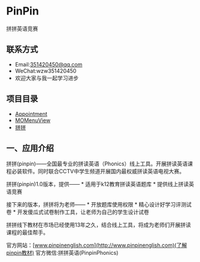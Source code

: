 # PinPin
拼拼英语竞赛

## 联系方式 
* Email:351420450@qq.com
* WeChat:wzw351420450 
* 欢迎大家与我一起学习进步

## 项目目录
* [Appointment](https://github.com/MoPellet/Appointment)
* [MOMenuView](https://github.com/MoPellet/MOMenuView)
* [拼拼](https://github.com/MoPellet/PinPin)

一、应用介绍
------- 

拼拼(pinpin)——全国最专业的拼读英语（Phonics）线上工具。开展拼读英语课程必装软件。同时联合CCTV中学生频道开展国内最权威拼读英语电视大赛。
    
拼拼(pinpin)1.0版本，提供——
        * 适用于k12教育拼读英语题库
        * 提供线上拼读英语竞赛

接下来的版本，拼拼将为老师——
        * 开放题库使用权限
        * 精心设计好学习评测试卷
        * 开发傻瓜式试卷制作工具，让老师为自己的学生设计试卷

拼拼线下教材在市场已经使用13年之久，结合线上工具，将成为老师们开展拼读课程的最佳帮手。

官方网站：[www.pinpinenglish.com](http://www.pinpinenglish.com)(了解pinpin教材)
官方微信:拼拼英语(PinpinPhonics)




